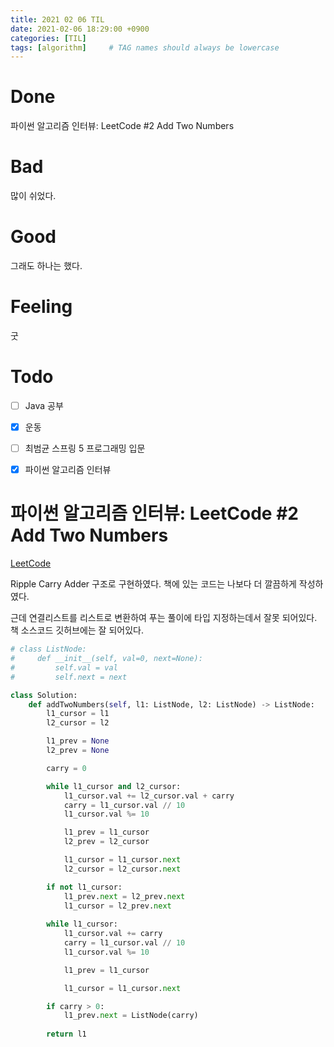 ```yaml
---
title: 2021 02 06 TIL
date: 2021-02-06 18:29:00 +0900
categories: [TIL]
tags: [algorithm]     # TAG names should always be lowercase
---
```


# Done

파이썬 알고리즘 인터뷰: LeetCode #2 Add Two Numbers

# Bad

많이 쉬었다.

# Good

그래도 하나는 했다.

# Feeling

굿

# Todo

- [ ] Java 공부
- [x] 운동
- [ ] 최범균 스프링 5 프로그래밍 입문
- [x] 파이썬 알고리즘 인터뷰


# 파이썬 알고리즘 인터뷰: LeetCode #2 Add Two Numbers

[LeetCode](https://leetcode.com/problems/add-two-numbers/)

Ripple Carry Adder 구조로 구현하였다. 책에 있는 코드는 나보다 더 깔끔하게 작성하였다.

근데 연결리스트를 리스트로 변환하여 푸는 풀이에 타입 지정하는데서 잘못 되어있다. 책 소스코드 깃허브에는 잘 되어있다.

```python
# class ListNode:
#     def __init__(self, val=0, next=None):
#         self.val = val
#         self.next = next

class Solution:
    def addTwoNumbers(self, l1: ListNode, l2: ListNode) -> ListNode:
        l1_cursor = l1
        l2_cursor = l2

        l1_prev = None
        l2_prev = None

        carry = 0

        while l1_cursor and l2_cursor:
            l1_cursor.val += l2_cursor.val + carry
            carry = l1_cursor.val // 10
            l1_cursor.val %= 10

            l1_prev = l1_cursor
            l2_prev = l2_cursor

            l1_cursor = l1_cursor.next
            l2_cursor = l2_cursor.next

        if not l1_cursor:
            l1_prev.next = l2_prev.next
            l1_cursor = l2_prev.next
        
        while l1_cursor:
            l1_cursor.val += carry
            carry = l1_cursor.val // 10
            l1_cursor.val %= 10

            l1_prev = l1_cursor

            l1_cursor = l1_cursor.next

        if carry > 0:
            l1_prev.next = ListNode(carry)
        
        return l1

```